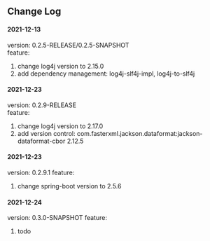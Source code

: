 ## Change Log

#### 2021-12-13
version: 0.2.5-RELEASE/0.2.5-SNAPSHOT  
feature:
1. change log4j version to 2.15.0
2. add dependency management: log4j-slf4j-impl, log4j-to-slf4j
#### 2021-12-23
version: 0.2.9-RELEASE  
feature:
1. change log4j version to 2.17.0
2. add version control: com.fasterxml.jackson.dataformat:jackson-dataformat-cbor 2.12.5
#### 2021-12-23
version: 0.2.9.1
feature:
1. change spring-boot version to 2.5.6
#### 2021-12-24
version: 0.3.0-SNAPSHOT
feature:
1. todo